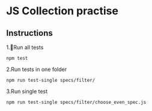 # JS Collection practise

## Instructions

1.Run all tests
```
npm test
```
2.Run tests in one folder
```
npm run test-single specs/filter/
```
3.Run single test
```
npm run test-single specs/filter/choose_even_spec.js
```